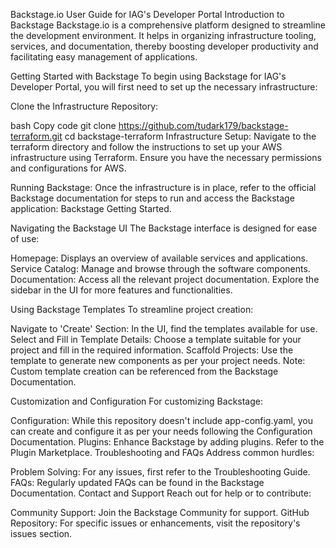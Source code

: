 Backstage.io User Guide for IAG's Developer Portal
Introduction to Backstage
Backstage.io is a comprehensive platform designed to streamline the development environment. It helps in organizing infrastructure tooling, services, and documentation, thereby boosting developer productivity and facilitating easy management of applications.

Getting Started with Backstage
To begin using Backstage for IAG's Developer Portal, you will first need to set up the necessary infrastructure:

Clone the Infrastructure Repository:

bash
Copy code
git clone https://github.com/tudark179/backstage-terraform.git
cd backstage-terraform
Infrastructure Setup:
Navigate to the terraform directory and follow the instructions to set up your AWS infrastructure using Terraform. Ensure you have the necessary permissions and configurations for AWS.

Running Backstage:
Once the infrastructure is in place, refer to the official Backstage documentation for steps to run and access the Backstage application: Backstage Getting Started.

Navigating the Backstage UI
The Backstage interface is designed for ease of use:

Homepage: Displays an overview of available services and applications.
Service Catalog: Manage and browse through the software components.
Documentation: Access all the relevant project documentation.
Explore the sidebar in the UI for more features and functionalities.

Using Backstage Templates
To streamline project creation:

Navigate to 'Create' Section: In the UI, find the templates available for use.
Select and Fill in Template Details: Choose a template suitable for your project and fill in the required information.
Scaffold Projects: Use the template to generate new components as per your project needs.
Note: Custom template creation can be referenced from the Backstage Documentation.

Customization and Configuration
For customizing Backstage:

Configuration: While this repository doesn't include app-config.yaml, you can create and configure it as per your needs following the Configuration Documentation.
Plugins: Enhance Backstage by adding plugins. Refer to the Plugin Marketplace.
Troubleshooting and FAQs
Address common hurdles:

Problem Solving: For any issues, first refer to the Troubleshooting Guide.
FAQs: Regularly updated FAQs can be found in the Backstage Documentation.
Contact and Support
Reach out for help or to contribute:

Community Support: Join the Backstage Community for support.
GitHub Repository: For specific issues or enhancements, visit the repository's issues section.
